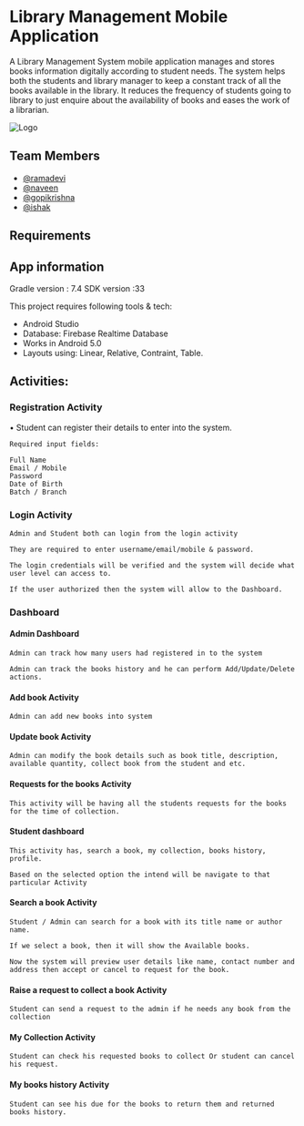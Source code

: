 
# Library Management Mobile Application

A Library Management System mobile application manages and stores books information digitally according to student needs. The system helps both the students and library manager to keep a constant track of all the books available in the library. It reduces the frequency of students going to library to just enquire about the availability of books and eases the work of a librarian.



![Logo](https://firebasestorage.googleapis.com/v0/b/librarymanagement-eba4f.appspot.com/o/online-library-logo-and-icons-for-your-mobile-app-vector-23494823-removebg-preview.png?alt=media&token=a58c5f3a-9d3d-4ef8-8a99-ba38cf31d534)


## Team Members

- [@ramadevi](https://www.github.com/)
- [@naveen](https://www.github.com/)
- [@gopikrishna](https://www.github.com/)
- [@ishak](https://www.github.com/)


## Requirements

## App information
Gradle version : 7.4 SDK version :33



This project requires following tools & tech:

- Android Studio
- Database: Firebase Realtime Database
- Works in Android 5.0
- Layouts using: Linear, Relative, Contraint, Table.
## Activities:

###  Registration Activity

•	Student can register their details to enter into the system.

	Required input fields: 

	Full Name
	Email / Mobile 
	Password
	Date of Birth
	Batch / Branch


### Login Activity

	Admin and Student both can login from the login activity

	They are required to enter username/email/mobile & password.

	The login credentials will be verified and the system will decide what user level can access to.

	If the user authorized then the system will allow to the Dashboard.


### Dashboard

#### Admin Dashboard

	Admin can track how many users had registered in to the system

	Admin can track the books history and he can perform Add/Update/Delete actions.

#### Add book Activity

	Admin can add new books into system

#### Update book Activity

	Admin can modify the book details such as book title, description, available quantity, collect book from the student and etc.

#### Requests for the books Activity

    This activity will be having all the students requests for the books for the time of collection.

#### Student dashboard

	This activity has, search a book, my collection, books history, profile.

	Based on the selected option the intend will be navigate to that particular Activity

#### Search a book Activity

	Student / Admin can search for a book with its title name or author name.

	If we select a book, then it will show the Available books.

	Now the system will preview user details like name, contact number and address then accept or cancel to request for the book.

#### Raise a request to collect a book Activity

	Student can send a request to the admin if he needs any book from the collection

#### My Collection Activity

	Student can check his requested books to collect Or student can cancel his request.

#### My books history Activity
	Student can see his due for the books to return them and returned books history.










	
